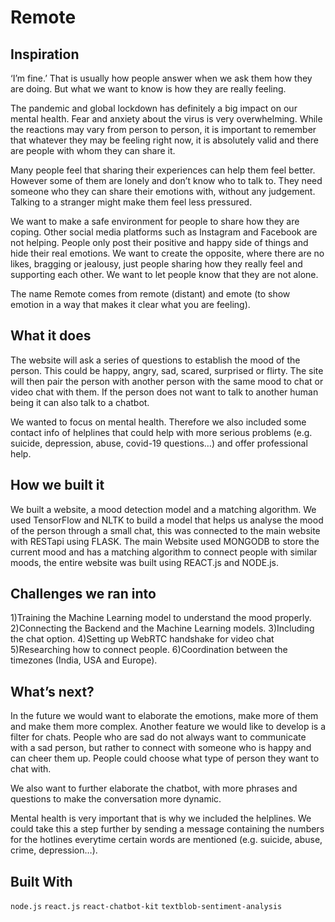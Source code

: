 # Remote 
## Inspiration
‘I’m fine.’ That is usually how people answer when we ask them how they are doing. But what we want to know is how they are really feeling.

The pandemic and global lockdown has definitely a big impact on our mental health. Fear and anxiety about the virus is very overwhelming. While the reactions may vary from person to person, it is important to remember that whatever they may be feeling right now, it is absolutely valid and there are people with whom they can share it.

Many people feel that sharing their experiences can help them feel better. However some of them are lonely and don’t know who to talk to. They need someone who they can share their emotions with, without any judgement. Talking to a stranger might make them feel less pressured.

We want to make a safe environment for people to share how they are coping. Other social media platforms such as Instagram and Facebook are not helping. People only post their positive and happy side of things and hide their real emotions. We want to create the opposite, where there are no likes, bragging or jealousy, just people sharing how they really feel and supporting each other. We want to let people know that they are not alone.

The name Remote comes from remote (distant) and emote (to show emotion in a way that makes it clear what you are feeling).

## What it does
The website will ask a series of questions to establish the mood of the person. This could be happy, angry, sad, scared, surprised or flirty. The site will then pair the person with another person with the same mood to chat or video chat with them. If the person does not want to talk to another human being it can also talk to a chatbot.

We wanted to focus on mental health. Therefore we also included some contact info of helplines that could help with more serious problems (e.g. suicide, depression, abuse, covid-19 questions…) and offer professional help.

## How we built it
We built a website, a mood detection model and a matching algorithm. We used TensorFlow and NLTK to build a model that helps us analyse the mood of the person through a small chat, this was connected to the main website with RESTapi using FLASK. The main Website used MONGODB to store the current mood and has a matching algorithm to connect people with similar moods, the entire website was built using REACT.js and NODE.js.

## Challenges we ran into
1)Training the Machine Learning model to understand the mood properly. 2)Connecting the Backend and the Machine Learning models. 3)Including the chat option. 4)Setting up WebRTC handshake for video chat 5)Researching how to connect people. 6)Coordination between the timezones (India, USA and Europe).

## What’s next?
In the future we would want to elaborate the emotions, make more of them and make them more complex. Another feature we would like to develop is a filter for chats. People who are sad do not always want to communicate with a sad person, but rather to connect with someone who is happy and can cheer them up. People could choose what type of person they want to chat with.

We also want to further elaborate the chatbot, with more phrases and questions to make the conversation more dynamic.

Mental health is very important that is why we included the helplines. We could take this a step further by sending a message containing the numbers for the hotlines everytime certain words are mentioned (e.g. suicide, abuse, crime, depression…).

## Built With  

`node.js`
`react.js`
`react-chatbot-kit`
`textblob-sentiment-analysis`
